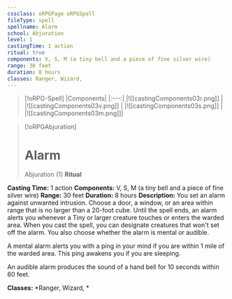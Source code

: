 ```yaml
---
cssclass: oRPGPage oRPGSpell
fileType: spell
spellname: Alarm
school: Abjuration
level: 1
castingTime: 1 action
ritual: true
components: V, S, M (a tiny bell and a piece of fine silver wire)
range: 30 feet
duration: 8 hours
classes: Ranger, Wizard,
---
```

> [!oRPG-Spell]
> |Components|
> |:---:|
> |![[castingComponents03r.png]] |
> |![[castingComponents03v.png]] |
> |![[castingComponents03s.png]] |
> |![[castingComponents03m.png]]|

> [!oRPGAbjuration]
>#  Alarm
> Abjuration  (1)
> **Ritual**

**Casting Time:** 1 action
**Components:** V, S, M (a tiny bell and a piece of fine silver wire)
**Range:** 30 feet
**Duration:**  8 hours
**Description:**
You set an alarm against unwanted intrusion. Choose a door, a window, or an area within range that is no larger than a 20-foot cube. Until the spell ends, an alarm alerts you whenever a Tiny or larger creature touches or enters the warded area. When you cast the spell, you can designate creatures that won't set off the alarm. You also choose whether the alarm is mental or audible.



 A mental alarm alerts you with a ping in your mind if you are within 1 mile of the warded area. This ping awakens you if you are sleeping.



 An audible alarm produces the sound of a hand bell for 10 seconds within 60 feet.



**Classes:**  *Ranger, Wizard, *


